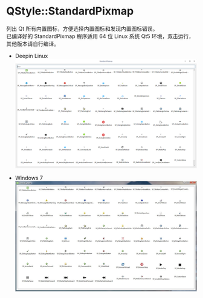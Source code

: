 # QStyle::StandardPixmap
列出 Qt 所有内置图标，方便选择内置图标和发现内置图标错误。  
已编译好的 StandardPixmap 程序适用 64 位 Linux 系统 Qt5 环境，双击运行，其他版本请自行编译。  

* Deepin Linux
![alt](preview.png)  

* Windows 7
![alt](preview_win7.jpg)  